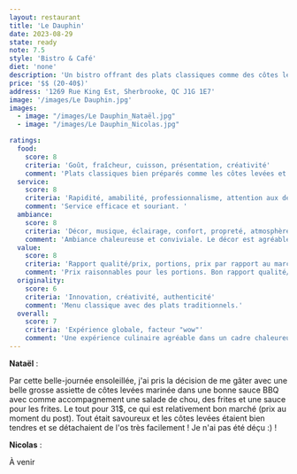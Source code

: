 ```yaml
---
layout: restaurant
title: 'Le Dauphin'
date: 2023-08-29
state: ready
note: 7.5
style: 'Bistro & Café'
diet: 'none'
description: 'Un bistro offrant des plats classiques comme des côtes levées et des frites dans une ambiance chaleureuse'
price: '$$ (20-40$)'
address: '1269 Rue King Est, Sherbrooke, QC J1G 1E7'
image: '/images/Le Dauphin.jpg'
images:
  - image: "/images/Le Dauphin_Nataël.jpg"
  - image: "/images/Le Dauphin_Nicolas.jpg"

ratings:
  food:
    score: 8
    criteria: 'Goût, fraîcheur, cuisson, présentation, créativité'
    comment: 'Plats classiques bien préparés comme les côtes levées et les frites. Les ingrédients sont frais et la présentation est soignée.'
  service:
    score: 8
    criteria: 'Rapidité, amabilité, professionnalisme, attention aux détails'
    comment: 'Service efficace et souriant. '
  ambiance:
    score: 8
    criteria: 'Décor, musique, éclairage, confort, propreté, atmosphère générale'
    comment: 'Ambiance chaleureuse et conviviale. Le décor est agréable et rafiné.'
  value:
    score: 8
    criteria: 'Rapport qualité/prix, portions, prix par rapport au marché'
    comment: 'Prix raisonnables pour les portions. Bon rapport qualité/prix pour un bistro simple.'
  originality:
    score: 6
    criteria: 'Innovation, créativité, authenticité'
    comment: 'Menu classique avec des plats traditionnels.'
  overall:
    score: 7
    criteria: 'Expérience globale, facteur "wow"'
    comment: 'Une expérience culinaire agréable dans un cadre chaleureux.'
---
```




<strong>Nataël</strong> :

Par cette belle-journée ensoleillée, j'ai pris la décision de me gâter avec une belle grosse assiette de côtes levées marinée dans une bonne sauce BBQ avec comme accompagnement une salade de chou, des frites et une sauce pour les frites. Le tout pour 31$, ce qui est relativement bon marché (prix au moment du post). Tout était savoureux et les côtes levées étaient bien tendres et se détachaient de l'os très facilement ! Je n'ai pas été déçu :) !

<strong>Nicolas</strong> :

À venir